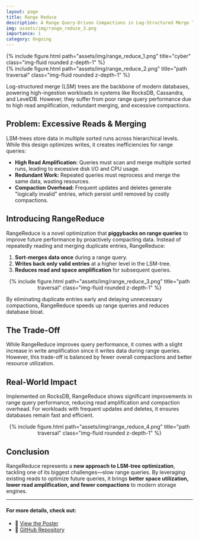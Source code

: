 ```yaml
---
layout: page
title: Range Reduce
description: A Range Query-Driven Compactions in Log-Structured Merge Trees
img: assets/img/range_reduce_3.png
importance: 1
category: Ongoing
---
```


<div class="row justify-content-sm-center">
    <div class="col-sm-6 mt-3 mt-md-0">
        {% include figure.html path="assets/img/range_reduce_1.png" title="cyber" class="img-fluid rounded z-depth-1" %}
    </div>
    <div class="col-sm-6 mt-3 mt-md-0">
        {% include figure.html path="assets/img/range_reduce_2.png" title="path traversal" class="img-fluid rounded z-depth-1" %}
    </div>
</div>

Log-structured merge (LSM) trees are the backbone of modern databases, powering high-ingestion workloads in systems like RocksDB, Cassandra, and LevelDB. However, they suffer from poor range query performance due to high read amplification, redundant merging, and excessive compactions.  

## **Problem: Excessive Reads & Merging**  
LSM-trees store data in multiple sorted runs across hierarchical levels. While this design optimizes writes, it creates inefficiencies for range queries:  

- **High Read Amplification:** Queries must scan and merge multiple sorted runs, leading to excessive disk I/O and CPU usage.  
- **Redundant Work:** Repeated queries must reprocess and merge the same data, wasting resources.  
- **Compaction Overhead:** Frequent updates and deletes generate "logically invalid" entries, which persist until removed by costly compactions.  

## **Introducing RangeReduce**  
RangeReduce is a novel optimization that **piggybacks on range queries** to improve future performance by proactively compacting data. Instead of repeatedly reading and merging duplicate entries, RangeReduce:  

1. **Sort-merges data once** during a range query.  
2. **Writes back only valid entries** at a higher level in the LSM-tree.  
3. **Reduces read and space amplification** for subsequent queries.  

<center>
    <div class="col-sm-7 mt-3 mt-md-0">
        {% include figure.html path="assets/img/range_reduce_3.png" title="path traversal" class="img-fluid rounded z-depth-1" %}
    </div>
</center>

By eliminating duplicate entries early and delaying unnecessary compactions, RangeReduce speeds up range queries and reduces database bloat.  

## **The Trade-Off**  
While RangeReduce improves query performance, it comes with a slight increase in write amplification since it writes data during range queries. However, this trade-off is balanced by fewer overall compactions and better resource utilization.  

## **Real-World Impact**  
Implemented on RocksDB, RangeReduce shows significant improvements in range query performance, reducing read amplification and compaction overhead. For workloads with frequent updates and deletes, it ensures databases remain fast and efficient.  

<center>
    <div class="col-sm-12 mt-3 mt-md-0">
        {% include figure.html path="assets/img/range_reduce_4.png" title="path traversal" class="img-fluid rounded z-depth-1" %}
    </div>
</center>

## **Conclusion**  
RangeReduce represents a **new approach to LSM-tree optimization**, tackling one of its biggest challenges—slow range queries. By leveraging existing reads to optimize future queries, it brings **better space utilization, lower read amplification, and fewer compactions** to modern storage engines.

---

#### For more details, check out:
- 📄 [View the Poster](https://nedbday.github.io/2025/download/posters/RangeReduce_Range_Query_Driven_Compactions_in_LSM-Engine.pdf)  
- 🐙 [GitHub Repository](https://github.com/SSD-Brandeis/LSMQueryDrivenCompaction)